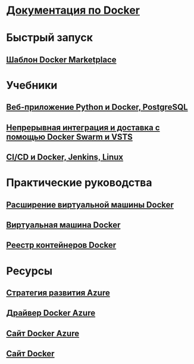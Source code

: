 # [Документация по Docker](index.md)
# Быстрый запуск
## [Шаблон Docker Marketplace](https://azuremarketplace.microsoft.com/en-us/marketplace/apps/CanonicalandMSOpenTech.DockerOnUbuntuServer1404LTS)
# Учебники
## [Веб-приложение Python и Docker, PostgreSQL](/azure/app-service-web/app-service-web-tutorial-docker-python-postgresql-app)
## [Непрерывная интеграция и доставка с помощью Docker Swarm и VSTS](/azure/container-service/container-service-docker-swarm-mode-setup-ci-cd-acs-engine)
## [CI/CD и Docker, Jenkins, Linux](/azure/virtual-machines/linux/tutorial-jenkins-github-docker-cicd)
# Практические руководства
## [Расширение виртуальной машины Docker](/azure/virtual-machines/linux/dockerextension)
## [Виртуальная машина Docker](/azure/virtual-machines/linux/docker-machine)
## [Реестр контейнеров Docker](/azure/container-registry/container-registry-get-started-portal)
# Ресурсы
## [Стратегия развития Azure](https://azure.microsoft.com/roadmap/)
## [Драйвер Docker Azure](https://docs.docker.com/machine/drivers/azure/)
## [Сайт Docker Azure](https://www.docker.com/docker-azure)
## [Сайт Docker](https://docker.com)
